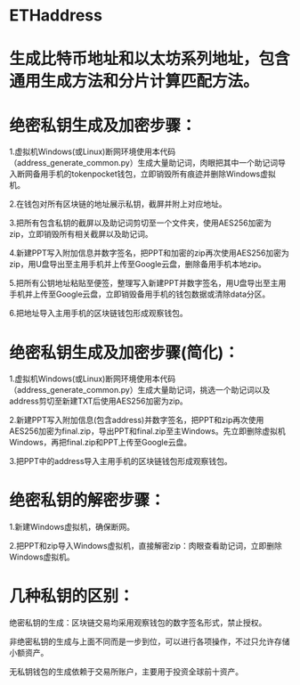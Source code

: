 # ETHaddress
# 生成比特币地址和以太坊系列地址，包含通用生成方法和分片计算匹配方法。
# 绝密私钥生成及加密步骤：
1.虚拟机Windows(或Linux)断网环境使用本代码（address_generate_common.py）生成大量助记词，肉眼把其中一个助记词导入断网备用手机的tokenpocket钱包，立即销毁所有痕迹并删除Windows虚拟机。

2.在钱包对所有区块链的地址展示私钥，截屏并附上对应地址。

3.把所有包含私钥的截屏以及助记词剪切至一个文件夹，使用AES256加密为zip，立即销毁所有相关截屏以及助记词。

4.新建PPT写入附加信息并数字签名，把PPT和加密的zip再次使用AES256加密为zip，用U盘导出至主用手机并上传至Google云盘，删除备用手机本地zip。

5.把所有公钥地址粘贴至便签，整理写入新建PPT并数字签名，用U盘导出至主用手机并上传至Google云盘，立即销毁备用手机的钱包数据或清除data分区。

6.把地址导入主用手机的区块链钱包形成观察钱包。

# 绝密私钥生成及加密步骤(简化)：

1.虚拟机Windows(或Linux)断网环境使用本代码（address_generate_common.py）生成大量助记词，挑选一个助记词以及address剪切至新建TXT后使用AES256加密为zip。

2.新建PPT写入附加信息(包含address)并数字签名，把PPT和zip再次使用AES256加密为final.zip，导出PPT和final.zip至主Windows。先立即删除虚拟机Windows，再把final.zip和PPT上传至Google云盘。

3.把PPT中的address导入主用手机的区块链钱包形成观察钱包。

# 绝密私钥的解密步骤：

1.新建Windows虚拟机，确保断网。

2.把PPT和zip导入Windows虚拟机，直接解密zip：肉眼查看助记词，立即删除Windows虚拟机。

# 几种私钥的区别：

绝密私钥的生成：区块链交易均采用观察钱包的数字签名形式，禁止授权。

非绝密私钥的生成与上面不同而是一步到位，可以进行各项操作，不过只允许存储小额资产。

无私钥钱包的生成依赖于交易所账户，主要用于投资全球前十资产。
